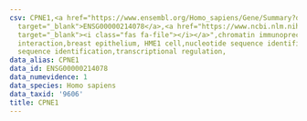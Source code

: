 ```yaml
---
csv: CPNE1,<a href="https://www.ensembl.org/Homo_sapiens/Gene/Summary?db=core;g=ENSG00000214078"
  target="_blank">ENSG00000214078</a>,<a href="https://www.ncbi.nlm.nih.gov/pubmed/22863008"
  target="_blank"><i class="fas fa-file"></i></a>",chromatin immunoprecipitation assay,direct
  interaction,breast epithelium, HME1 cell,nucleotide sequence identification,nucleotide
  sequence identification,transcriptional regulation,
data_alias: CPNE1
data_id: ENSG00000214078
data_numevidence: 1
data_species: Homo sapiens
data_taxid: '9606'
title: CPNE1
---
```

